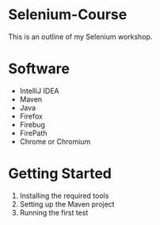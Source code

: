 Selenium-Course
===============
This is an outline of my Selenium workshop.

Software
========
* IntelliJ IDEA
* Maven
* Java
* Firefox
* Firebug
* FirePath
* Chrome or Chromium

Getting Started
===============
1. Installing the required tools
2. Setting up the Maven project
3. Running the first test